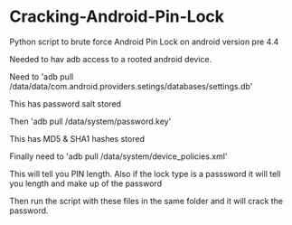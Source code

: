 # Cracking-Android-Pin-Lock
Python script to brute force Android Pin Lock on android version pre 4.4

Needed to hav adb access to a rooted android device.

Need to 'adb pull /data/data/com.android.providers.setings/databases/settings.db'

This has password salt stored

Then 'adb pull /data/system/password.key'

This has MD5 & SHA1 hashes stored

Finally need to 'adb pull /data/system/device_policies.xml'

This will tell you PIN length. Also if the lock type is a passsword it will tell you length and make up of the password 

Then run the script with these files in the same folder and it will crack the password.
